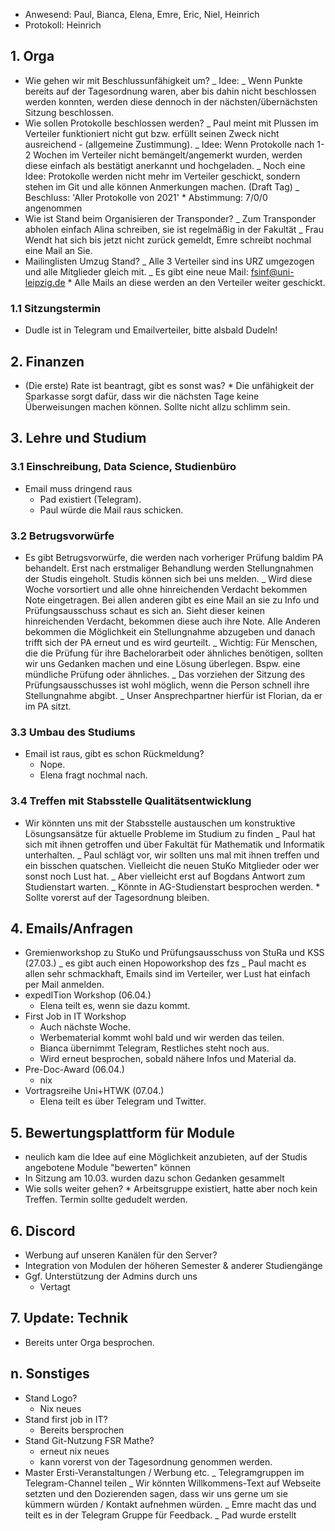 ---
---

- Anwesend: Paul, Bianca, Elena, Emre, Eric, Niel, Heinrich
- Protokoll: Heinrich

## 1. Orga

- Wie gehen wir mit Beschlussunfähigkeit um?
  _ Idee:
  _ Wenn Punkte bereits auf der Tagesordnung waren, aber bis dahin nicht
  beschlossen werden konnten, werden diese dennoch in der
  nächsten/übernächsten Sitzung beschlossen.
- Wie sollen Protokolle beschlossen werden?
  _ Paul meint mit Plussen im Verteiler funktioniert nicht gut bzw.
  erfüllt seinen Zweck nicht ausreichend - (allgemeine Zustimmung).
  _ Idee: Wenn Protokolle nach 1-2 Wochen im Verteiler nicht
  bemängelt/angemerkt wurden, werden diese einfach als bestätigt anerkannt und
  hochgeladen.
  _ Noch eine Idee: Protokolle werden nicht mehr im Verteiler geschickt,
  sondern stehen im Git und alle können Anmerkungen machen. (Draft Tag)
  _ Beschluss: 'Aller Protokolle von 2021' \* Abstimmung: 7/0/0 angenommen
- Wie ist Stand beim Organisieren der Transponder?
  _ Zum Transponder abholen einfach Alina schreiben, sie ist regelmäßig in
  der Fakultät
  _ Frau Wendt hat sich bis jetzt nicht zurück gemeldt, Emre schreibt
  nochmal eine Mail an Sie.
- Mailinglisten Umzug Stand?
  _ Alle 3 Verteiler sind ins URZ umgezogen und alle Mitglieder gleich
  mit.
  _ Es gibt eine neue Mail: fsinf@uni-leipzig.de \* Alle Mails an diese werden an den Verteiler weiter geschickt.

### 1.1 Sitzungstermin

- Dudle ist in Telegram und Emailverteiler, bitte alsbald Dudeln!

## 2. Finanzen

- (Die erste) Rate ist beantragt, gibt es sonst was? \* Die unfähigkeit der Sparkasse sorgt dafür, dass wir die nächsten Tage
  keine Überweisungen machen können. Sollte nicht allzu schlimm sein.

## 3. Lehre und Studium

### 3.1 Einschreibung, Data Science, Studienbüro

- Email muss dringend raus
  - Pad existiert (Telegram).
  - Paul würde die Mail raus schicken.

### 3.2 Betrugsvorwürfe

- Es gibt Betrugsvorwürfe, die werden nach vorheriger Prüfung baldim PA
  behandelt. Erst nach erstmaliger Behandlung werden Stellungnahmen der Studis
  eingeholt. Studis können sich bei uns melden.
  _ Wird diese Woche vorsortiert und alle ohne hinreichenden Verdacht
  bekommen Note eingetragen. Bei allen anderen gibt es eine Mail an sie zu
  Info und Prüfungsausschuss schaut es sich an. Sieht dieser keinen
  hinreichenden Verdacht, bekommen diese auch ihre Note. Alle Anderen bekommen
  die Möglichkeit ein Stellungnahme abzugeben und danach trifft sich der PA
  erneut und es wird geurteilt.
  _ Wichtig: Für Menschen, die die Prüfung für ihre Bachelorarbeit oder
  ähnliches benötigen, sollten wir uns Gedanken machen und eine Lösung
  überlegen. Bspw. eine mündliche Prüfung oder ähnliches.
  _ Das vorziehen der Sitzung des Prüfungsausschusses ist wohl möglich,
  wenn die Person schnell ihre Stellungnahme abgibt.
  _ Unser Ansprechpartner hierfür ist Florian, da er im PA sitzt.

### 3.3 Umbau des Studiums

- Email ist raus, gibt es schon Rückmeldung?
  - Nope.
  - Elena fragt nochmal nach.

### 3.4 Treffen mit Stabsstelle Qualitätsentwicklung

- Wir könnten uns mit der Stabsstelle austauschen um konstruktive
  Lösungsansätze für aktuelle Probleme im Studium zu finden
  _ Paul hat sich mit ihnen getroffen und über Fakultät für Mathematik und
  Informatik unterhalten.
  _ Paul schlägt vor, wir sollten uns mal mit ihnen treffen und ein
  bisschen quatschen. Vielleicht die neuen StuKo Mitglieder oder wer sonst
  noch Lust hat.
  _ Aber vielleicht erst auf Bogdans Antwort zum Studienstart warten.
  _ Könnte in AG-Studienstart besprochen werden. \* Sollte vorerst auf der Tagesordnung bleiben.

## 4. Emails/Anfragen

- Gremienworkshop zu StuKo und Prüfungsausschuss von StuRa und KSS
  (27.03.)
  _ es gibt auch einen Hopoworkshop des fzs
  _ Paul macht es allen sehr schmackhaft, Emails sind im Verteiler, wer
  Lust hat einfach per Mail anmelden.
- expedITion Workshop (06.04.)
  - Elena teilt es, wenn sie dazu kommt.
- First Job in IT Workshop
  - Auch nächste Woche.
  - Werbematerial kommt wohl bald und wir werden das teilen.
  - Bianca übernimmt Telegram, Restliches steht noch aus.
  - Wird erneut besprochen, sobald nähere Infos und Material da.
- Pre-Doc-Award (06.04.)
  - nix
- Vortragsreihe Uni+HTWK (07.04.)
  - Elena teilt es über Telegram und Twitter.

## 5. Bewertungsplattform für Module

- neulich kam die Idee auf eine Möglichkeit anzubieten, auf der Studis
  angebotene Module "bewerten" können
- In Sitzung am 10.03. wurden dazu schon Gedanken gesammelt
- Wie solls weiter gehen? \* Arbeitsgruppe existiert, hatte aber noch kein Treffen. Termin sollte
  gedudelt werden.

## 6. Discord

- Werbung auf unseren Kanälen für den Server?
- Integration von Modulen der höheren Semester & anderer Studiengänge
- Ggf. Unterstützung der Admins durch uns
  - Vertagt

## 7. Update: Technik

- Bereits unter Orga besprochen.

## n. Sonstiges

- Stand Logo?
  - Nix neues
- Stand first job in IT?
  - Bereits bersprochen
- Stand Git-Nutzung FSR Mathe?
  - erneut nix neues
  - kann vorerst von der Tagesordnung genommen werden.
- Master Ersti-Veranstaltungen / Werbung etc.
  _ Telegramgruppen im Telegram-Channel teilen
  _ Wir könnten Willkommens-Text auf Webseite setzten und den Dozierenden
  sagen, dass wir uns gerne um sie kümmern würden / Kontakt aufnehmen würden.
  _ Emre macht das und teilt es in der Telegram Gruppe für Feedback.
  _ Pad wurde erstellt
